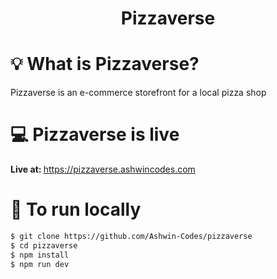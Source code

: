 <h1 align="center">
    Pizzaverse
</h1>

# 💡 What is Pizzaverse?

Pizzaverse is an e-commerce storefront for a local pizza shop

# 💻 Pizzaverse is live

<b>Live at: </b> https://pizzaverse.ashwincodes.com <br>

# 🕺 To run locally

```bash
$ git clone https://github.com/Ashwin-Codes/pizzaverse
$ cd pizzaverse
$ npm install
$ npm run dev
```
